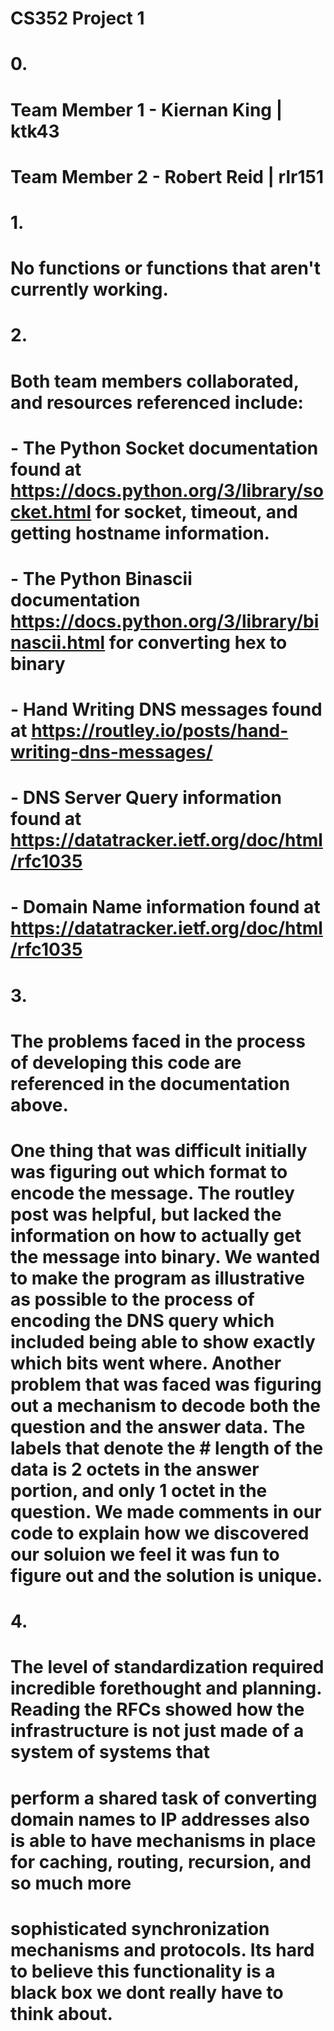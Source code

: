 # CS352 Project 1
#
# 0.
# Team Member 1 - Kiernan King | ktk43
# Team Member 2 - Robert Reid | rlr151
#
# 1.
# No functions or functions that aren't currently working.
#
# 2.
# Both team members collaborated, and resources referenced include: 
# - The Python Socket documentation found at https://docs.python.org/3/library/socket.html for socket, timeout, and getting hostname information.
# - The Python Binascii documentation https://docs.python.org/3/library/binascii.html for converting hex to binary
# - Hand Writing DNS messages found at https://routley.io/posts/hand-writing-dns-messages/
# - DNS Server Query information found at https://datatracker.ietf.org/doc/html/rfc1035
# - Domain Name information found at https://datatracker.ietf.org/doc/html/rfc1035
# 3. 
# The problems faced in the process of developing this code are referenced in the documentation above. 
# One thing that was difficult initially was figuring out which format to encode the message. The routley post was helpful, but lacked the information on how to actually get the message into binary. We wanted to make the program as illustrative as possible to the process of encoding the DNS query which included being able to show exactly which bits went where. Another problem that was faced was figuring out a mechanism to decode both the question and the answer data. The labels that denote the # length of the data is 2 octets in the answer portion, and only 1 octet in the question. We made comments in our code to explain how we discovered our soluion we feel it was fun to figure out and the solution is unique. 
# 4.
# The level of standardization required incredible forethought and planning. Reading the RFCs showed how the infrastructure is not just made of a system of systems that 
# perform a shared task of converting domain names to IP addresses also is able to have mechanisms in place for caching, routing, recursion, and so much more 
# sophisticated synchronization mechanisms and protocols. Its hard to believe this functionality is a black box we dont really have to think about.
# 
